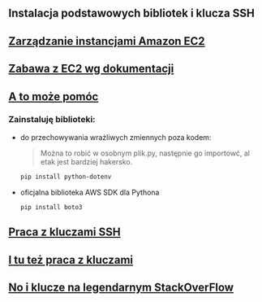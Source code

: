 ## Instalacja podstawowych bibliotek i klucza SSH
## [Zarządzanie instancjami Amazon EC2](https://boto3.amazonaws.com/v1/documentation/api/latest/guide/ec2-example-managing-instances.html)
## [Zabawa z EC2 wg dokumentacji](https://docs.aws.amazon.com/code-library/latest/ug/python_3_ec2_code_examples.html)
## [A to może pomóc](https://www.youtube.com/watch?v=9GQEjkBqYv4)

### Zainstaluję biblioteki:
- do przechowywania wrażliwych zmiennych poza kodem:
   > Można to robić w osobnym plik.py, następnie go importowć, al etak jest bardziej hakersko.

   ```bash
   pip install python-dotenv
   ```
- oficjalna biblioteka AWS SDK dla Pythona
   ```
   pip install boto3
   ```


## [Praca z kluczami SSH](https://boto3.amazonaws.com/v1/documentation/api/latest/guide/ec2-example-key-pairs.html)

## [I tu też praca z kluczami](https://docs.aws.amazon.com/AWSEC2/latest/UserGuide/create-key-pairs.html)

## [No i klucze na legendarnym StackOverFlow](https://stackoverflow.com/questions/11658578/create-and-download-an-aws-ec2-keypair-using-python-boto)